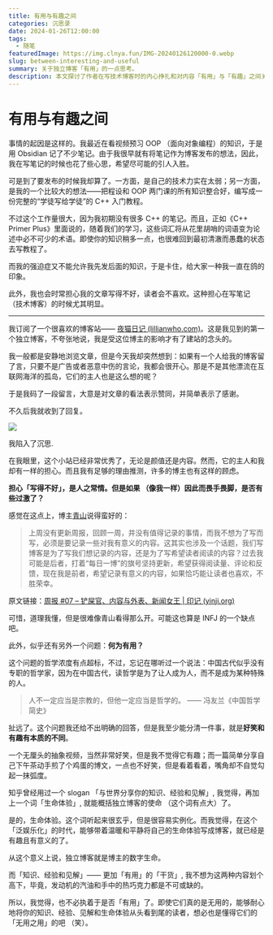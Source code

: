 ```yaml
---
title: 有用与有趣之间
categories: 沉思录
date: 2024-01-26T12:00:00
tags:
  - 随笔
featuredImage: https://img.clnya.fun/IMG-20240126120000-0.webp
slug: between-interesting-and-useful
summary: 关于独立博客「有用」的一点思考。
description: 本文探讨了作者在写技术博客时的内心挣扎和对内容「有用」与「有趣」之间关系的思考。作者因担心技术水平不够和追求完美，迟迟没有发布笔记。同时，反思写博客的目的，是为了记录自己有意义的内容，还是迎合读者。作者认为，不必过于执着于内容是否有用，只要能带来温暖的生命体验，独立博客就有其独特的价值。
---
```

# 有用与有趣之间

事情的起因是这样的。我最近在看视频预习 OOP （面向对象编程）的知识，于是用 Obsidian 记了不少笔记。由于我很早就有将笔记作为博客发布的想法，因此，我在写笔记的时候也花了些心思，希望尽可能的引人入胜。

可是到了要发布的时候我却算了。一方面，是自己的技术力实在太弱；另一方面，是我的一个比较大的想法——把程设和 OOP 两门课的所有知识整合好，编写成一份完整的“学徒写给学徒”的 C++ 入门教程。

不过这个工作量很大，因为我初期没有很多 C++ 的笔记。而且，正如《C++ Primer Plus》里面说的，随着我们的学习，这些词汇将从花里胡哨的词语变为论述中必不可少的术语。即使你的知识稍多一点，也很难回到最初清澈而愚蠢的状态去写教程了。

而我的强迫症又不能允许我先发后面的知识，于是卡住，给大家一种我一直在鸽的印象。

此外，我也会时常担心我的文章写得不好，读者会不喜欢。这种担心在写笔记 （技术博客）的时候尤其明显。

---

我订阅了一个很喜欢的博客站—— [夜猫日记 (lillianwho.com)](https://lillianwho.com/)。这是我见到的第一个独立博客，不夸张地说，我是受这位博主的影响才有了建站的念头的。

我一般都是安静地浏览文章，但是今天我却突然想到：如果有一个人给我的博客留了言，只要不是广告或者恶意中伤的言论，我都会很开心。那是不是其他漂流在互联网海洋的孤岛，它们的主人也是这么想的呢？

于是我码了一段留言，大意是对文章的看法表示赞同，并简单表示了感谢。

不久后我就收到了回复。

![](https://img.clnya.fun/IMG-20240126120000-1.webp)

我陷入了沉思.

在我眼里，这个小站已经非常优秀了，无论是颜值还是内容。然而，它的主人和我却有一样的担心。而且我有足够的理由推测，许多的博主也有这样的顾虑。

**担心「写得不好」，是人之常情。但是如果 （像我一样）因此而畏手畏脚，是否有些过激了？**

感觉在这点上，博主[青山](https://yinji.org/)说得蛮好的：

> 上周没有更新周报，回顾一周，并没有值得记录的事情，而我不想为了写而写，必须是要记录一些对我有意义的内容。这其实也涉及一个话题，我们写博客是为了写我们想记录的内容，还是为了写希望读者阅读的内容？过去我可能是后者，打着“每日一博”的旗号坚持更新，希望获得阅读量、评论和反馈，现在我是前者，希望记录有意义的内容，如果恰巧能让读者也喜欢，不胜荣幸。

原文链接：[周报 #07 – 铲屎官、内容与外表、新闻女王 | 印记 (yinji.org)](https://yinji.org/5195.html)

可惜，道理我懂，但是很难像青山看得那么开。可能这也算是 INFJ 的一个缺点吧。

此外，似乎还有另外一个问题：**何为有用？**

这个问题的哲学浓度有点超标，不过，忘记在哪听过一个说法：中国古代似乎没有专职的哲学家，因为在中国古代，读哲学是为了让人成为人，而不是成为某种特殊的人。

> 人不一定应当是宗教的，但他一定应当是哲学的。
> —— 冯友兰《中国哲学简史》

扯远了。这个问题我还给不出明确的回答，但是我至少能分清一件事，就是**好笑和有趣有本质的不同**。

一个无厘头的抽象视频，当然非常好笑，但是我不觉得它有趣；而一篇简单分享自己下午茶动手煎了个鸡蛋的博文，一点也不好笑，但是看着看着，嘴角却不自觉勾起一抹弧度。

知乎曾经用过一个 slogan 「与世界分享你的知识、经验和见解」, 我觉得，再加上一个词「生命体验」, 就能概括独立博客的使命 （这个词有点大）了。

是的，生命体验。这个词听起来很玄乎，但是很容易实例化。而我觉得，在这个「泛娱乐化」的时代，能够带着温暖和平静将自己的生命体验写成博客，就已经是有趣且有意义的了。

从这个意义上说，独立博客就是博主的数字生命。

而「知识、经验和见解」—— 更加「有用」的「干货」, 我不想为这两种内容划个高下，毕竟，发动机的汽油和手中的热巧克力都是不可或缺的。

所以，我觉得，也不必执着于是否「有用」了。即使它们真的是无用的，能够耐心地将你的知识、经验、见解和生命体验从头看到尾的读者，想必也是懂得它们的「无用之用」的吧 （笑）。
